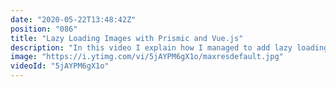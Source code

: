 ```yaml
---
date: "2020-05-22T13:48:42Z"
position: "086"
title: "Lazy Loading Images with Prismic and Vue.js"
description: "In this video I explain how I managed to add lazy loading images in Vue.js while getting image data from the headless CMS Prismic. \n\nIn this case it’s not just a matter of creating a Vue component as I also get images rendered in HTML from the Prismic Rich text field. \n\nThis is a lazy loading solution for images that works both in vanilla JS and Vue. \n\nSee it in action here: http://timbenniks.nl\nFind the code here: https://github.com/timbenniks/timbenniks2020\n\nFollow me here:\nWebsite: https://timbenniks.nl/\nTwitter: https://twitter.com/timbenniks\nGithub: https://github.com/timbenniks\n\n#vuejs #prismic #lazyloading"
image: "https://i.ytimg.com/vi/5jAYPM6gX1o/maxresdefault.jpg"
videoId: "5jAYPM6gX1o"
---
```


